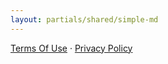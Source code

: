 ```yaml
---
layout: partials/shared/simple-md
---
```


[Terms Of Use](/terms-of-use) · [Privacy Policy](/privacy-policy)
